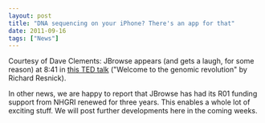 ```yaml
---
layout: post
title: "DNA sequencing on your iPhone? There's an app for that"
date: 2011-09-16
tags: ["News"]
---
```


Courtesy of Dave Clements: JBrowse appears (and gets a laugh, for some reason) at 8:41 in [this TED talk](https://www.ted.com/talks/richard_resnick_welcome_to_the_genomic_revolution.html) ("Welcome to the genomic revolution" by Richard Resnick).

In other news, we are happy to report that JBrowse has had its R01 funding support from NHGRI renewed for three years. This enables a whole lot of exciting stuff. We will post further developments here in the coming weeks.